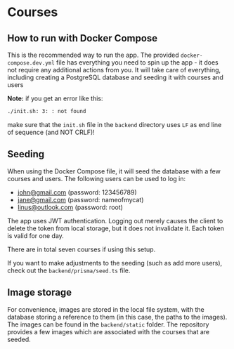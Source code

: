 # Courses

## How to run with Docker Compose
This is the recommended way to run the app. The provided ``docker-compose.dev.yml`` file has everything you need to spin up the app - it does not require any additional actions from you. It will take care of everything, including
creating a PostgreSQL database and seeding it with courses and users

**Note:** if you get an error like this:

```bash
./init.sh: 3: : not found
```

make sure that the ``init.sh`` file in the ``backend`` directory uses ``LF`` as end line of sequence (and NOT CRLF)!

## Seeding
When using the Docker Compose file, it will seed the database with a few courses and users. The following users can be used to log in:

- john@gmail.com (password: 123456789)
- jane@gmail.com (password: nameofmycat)
- linus@outlook.com (password: root)

The app uses JWT authentication. Logging out merely causes the client to delete the token from local storage, but it does not invalidate it. Each token is valid for one day.

There are in total seven courses if using this setup.

If you want to make adjustments to the seeding (such as add more users), check out the ``backend/prisma/seed.ts`` file.

## Image storage
For convenience, images are stored in the local file system, with the database storing a reference to them (in this case, the paths to the images). The images can be found in the ``backend/static`` folder. The repository provides a few images which are associated with the courses that are seeded.